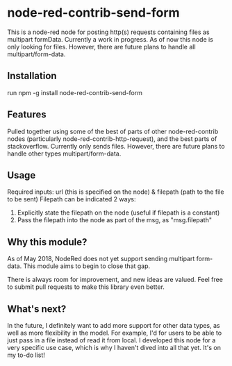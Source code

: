 # node-red-contrib-send-form
This is a node-red node for posting http(s) requests containing files as multipart formData. Currently a work in progress.
As of now this node is only looking for files. However, there are future plans to handle all multipart/form-data.

## Installation
run npm -g install node-red-contrib-send-form

## Features
Pulled together using some of the best of parts of other node-red-contrib nodes (particularly node-red-contrib-http-request), and the best parts of stackoverflow.
Currently only sends files. However, there are future plans to handle other types multipart/form-data.

## Usage
Required inputs: url (this is specified on the node) & filepath (path to the file to be sent)
Filepath can be indicated 2 ways:
1. Explicitly state the filepath on the node (useful if filepath is a constant)
2. Pass the filepath into the node as part of the msg, as "msg.filepath"


## Why this module?
As of May 2018, NodeRed does not yet support sending multipart form-data.  This module aims to begin to close that gap.

There is always room for improvement, and new ideas are valued.  Feel free to submit pull requests to make this library even better.

## What's next?
In the future, I definitely want to add more support for other data types, as well as more flexibility in the model.  For example, I'd for users to be able to just pass in a file instead of read it from local.  I developed this node for a very specific use case, which is why I haven't dived into all that yet.  It's on my to-do list!
